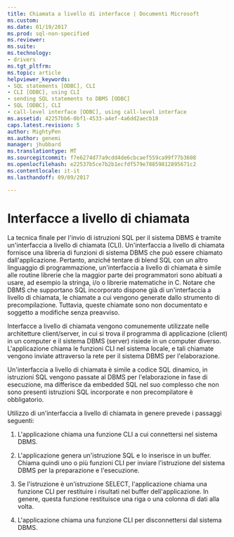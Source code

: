 ```yaml
---
title: Chiamata a livello di interfacce | Documenti Microsoft
ms.custom: 
ms.date: 01/19/2017
ms.prod: sql-non-specified
ms.reviewer: 
ms.suite: 
ms.technology:
- drivers
ms.tgt_pltfrm: 
ms.topic: article
helpviewer_keywords:
- SQL statements [ODBC], CLI
- CLI [ODBC], using CLI
- sending SQL statements to DBMS [ODBC]
- SQL [ODBC], CLI
- call-level interface [ODBC], using call-level interface
ms.assetid: 42257bb6-0bf1-4533-a4ef-4a6dd2aecb18
caps.latest.revision: 5
author: MightyPen
ms.author: genemi
manager: jhubbard
ms.translationtype: MT
ms.sourcegitcommit: f7e6274d77a9cdd4de6cbcaef559ca99f77b3608
ms.openlocfilehash: e22537b5ce7b2b1ecfdf579e78859812895671c2
ms.contentlocale: it-it
ms.lasthandoff: 09/09/2017

---
```

# <a name="call-level-interfaces"></a>Interfacce a livello di chiamata
La tecnica finale per l'invio di istruzioni SQL per il sistema DBMS è tramite un'interfaccia a livello di chiamata (CLI). Un'interfaccia a livello di chiamata fornisce una libreria di funzioni di sistema DBMS che può essere chiamato dall'applicazione. Pertanto, anziché tentare di blend SQL con un altro linguaggio di programmazione, un'interfaccia a livello di chiamata è simile alle routine librerie che la maggior parte dei programmatori sono abituati a usare, ad esempio la stringa, i/o o librerie matematiche in C. Notare che DBMS che supportano SQL incorporato dispone già di un'interfaccia a livello di chiamata, le chiamate a cui vengono generate dallo strumento di precompilazione. Tuttavia, queste chiamate sono non documentato e soggetto a modifiche senza preavviso.  
  
 Interfacce a livello di chiamata vengono comunemente utilizzate nelle architetture client/server, in cui si trova il programma di applicazione (client) in un computer e il sistema DBMS (server) risiede in un computer diverso. L'applicazione chiama le funzioni CLI nel sistema locale, e tali chiamate vengono inviate attraverso la rete per il sistema DBMS per l'elaborazione.  
  
 Un'interfaccia a livello di chiamata è simile a codice SQL dinamico, in istruzioni SQL vengono passate al DBMS per l'elaborazione in fase di esecuzione, ma differisce da embedded SQL nel suo complesso che non sono presenti istruzioni SQL incorporate e non precompilatore è obbligatorio.  
  
 Utilizzo di un'interfaccia a livello di chiamata in genere prevede i passaggi seguenti:  
  
1.  L'applicazione chiama una funzione CLI a cui connettersi nel sistema DBMS.  
  
2.  L'applicazione genera un'istruzione SQL e lo inserisce in un buffer. Chiama quindi uno o più funzioni CLI per inviare l'istruzione del sistema DBMS per la preparazione e l'esecuzione.  
  
3.  Se l'istruzione è un'istruzione SELECT, l'applicazione chiama una funzione CLI per restituire i risultati nel buffer dell'applicazione. In genere, questa funzione restituisce una riga o una colonna di dati alla volta.  
  
4.  L'applicazione chiama una funzione CLI per disconnettersi dal sistema DBMS.
